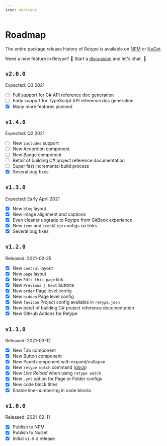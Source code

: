 ```yaml
---
icon: versions
---
```

# Roadmap

The entire package release history of Retype is available on [NPM](https://www.npmjs.com/package/retypeapp) or [NuGet](https://nuget.org/packages/retypeapp). 

Need a new feature in Retype? :eyes: Start a [discussion](https://github.com/retypeapp/retype/discussions) and let's chat. :speech_balloon:

## `v2.0.0`

Expected: Q3 2021

- [ ] Full support for C# API reference doc generation
- [ ] Early support for TypeScript API reference doc generation
- [x] Many more features planned

## `v1.4.0`

Expected: Q2 2021

- [ ] New `includes` support
- [ ] New Accordion component
- [ ] New Badge component
- [ ] Beta2 of building C# project reference documentation
- [ ] Super fast incremental build process
- [x] Several bug fixes

## `v1.3.0`

Expected: Early April 2021

- [x] New `blog` layout
- [x] New image alignment and captions
- [x] Even cleaner upgrade to Reytpe from GitBook experience
- [x] New `icon` and `iconAlign` configs on links
- [x] Several bug fixes

## `v1.2.0`

Released: 2021-02-25

- [x] New `central` layout
- [x] New `page` layout
- [x] New `Edit this page` link
- [x] New `Previous | Next` buttons
- [x] New `order` Page level config
- [x] New `hidden` Page level config
- [x] New `favicon` Project config available in `retype.json`
- [x] New beta1 of building C# project reference documentation
- [x] New GitHub Actions for Retype

## `v1.1.0`

Released: 2021-03-12

- [x] New Tab component
- [x] New Button component
- [x] New Panel component with expand/collapse
- [x] New `retype watch` command ([docs](cli.md#retype-watch))
- [x] New _Live Reload_ when using `retype watch`
- [x] New `.yml` option for Page or Folder configs
- [x] New code block titles
- [x] Enable line-numbering in code blocks

## `v1.0.0`

Released: 2021-02-11

- [x] Publish to NPM
- [x] Publish to NuGet
- [x] Initial `v1.0.0` release